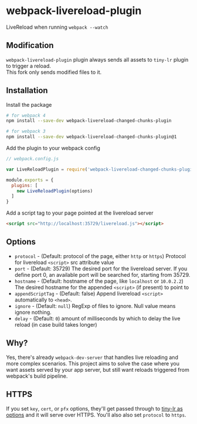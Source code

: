 # webpack-livereload-plugin

LiveReload when running `webpack --watch`

## Modification

`webpack-livereload-plugin` plugin always sends all assets to `tiny-lr` plugin to trigger a reload.<br />
This fork only sends modified files to it.

## Installation

Install the package

```sh
# for webpack 4
npm install --save-dev webpack-livereload-changed-chunks-plugin

# for webpack 3
npm install --save-dev webpack-livereload-changed-chunks-plugin@1
```

Add the plugin to your webpack config

```js
// webpack.config.js

var LiveReloadPlugin = require('webpack-livereload-changed-chunks-plugin');

module.exports = {
  plugins: [
    new LiveReloadPlugin(options)
  ]
}
```

Add a script tag to your page pointed at the livereload server

```html
<script src="http://localhost:35729/livereload.js"></script>
```


## Options

- `protocol` - (Default: protocol of the page, either `http` or `https`) Protocol for livereload `<script>` src attribute value
- `port` - (Default: 35729) The desired port for the livereload server. If you define port 0, an available port will be searched for, starting from 35729.
- `hostname` - (Default: hostname of the page, like `localhost` or `10.0.2.2`) The desired hostname for the appended
               `<script>` (if present) to point to
- `appendScriptTag` - (Default: false) Append livereload `<script>`
                   automatically to `<head>`.
- `ignore` - (Default: `null`) RegExp of files to ignore. Null value means
  ignore nothing.
- `delay` - (Default: `0`) amount of milliseconds by which to delay the live reload (in case build takes longer)

## Why?

Yes, there's already `webpack-dev-server` that handles live reloading
and more complex scenarios. This project aims to solve the case where
you want assets served by your app server, but still want reloads
triggered from webpack's build pipeline.

## HTTPS

If you set `key`, `cert`, or `pfx` options, they'll get passed through to
[tiny-lr as options](https://github.com/mklabs/tiny-lr#options) and it will
serve over HTTPS. You'll also also set `protocol` to `https`.
